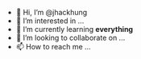 - 👋 Hi, I’m @jhackhung
- 👀 I’m interested in ...
- 🌱 I’m currently learning **everything**
- 💞️ I’m looking to collaborate on ...
- 📫 How to reach me ...




<!---
jhackhung/jhackhung is a ✨ special ✨ repository because its `README.md` (this file) appears on your GitHub profile.
You can click the Preview link to take a look at your changes.
--->
